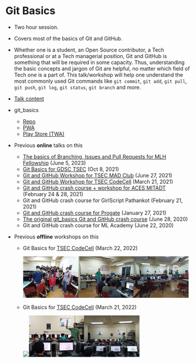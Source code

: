 # Git Basics

-   Two hour session.
-   Covers most of the basics of Git and GitHub.
-   Whether one is a student, an Open Source contributor, a Tech professional or at a Tech managerial position, Git and GitHub is something that will be required in some capacity. Thus, understanding the basic concepts and jargon of Git are helpful, no matter which field of Tech one is a part of. This talk/workshop will help one understand the most commonly used Git commands like `git commit`, `git add`, `git pull`, `git push`, `git log`, `git status`, `git branch` and more.
-   [Talk content](content.md)
-   git_basics
    -   [Repo](https://github.com/HarshKapadia2/git_basics)
    -   [PWA](https://harshkapadia2.github.io/git_basics)
    -   [Play Store (TWA)](https://play.google.com/store/apps/details?id=com.harsh_kapadia.git_basics)
-   Previous **online** talks on this
    -   [The basics of Branching, Issues and Pull Requests for MLH Fellowship](https://youtu.be/LfgDc7BbhaY?t=946) (June 5, 2023)
    -   [Git Basics for GDSC TSEC](https://www.youtube.com/watch?v=OmZHKCg7qf4) (Oct 8, 2021)
    -   [Git and GitHub Workshop for TSEC MAD Club](https://www.youtube.com/watch?v=J8-VT6_HB08) (June 27, 2021)
    -   [Git and GitHub Workshop for TSEC CodeCell](https://www.youtube.com/watch?v=ArOKEf8nkfw) (March 21, 2021)
    -   [Git and GitHub crash course + workshop for ACES MITADT](https://www.youtube.com/watch?v=5rlHIOqPKWk) (February 24 & 28, 2021)
    -   Git and GitHub crash course for GirlScript Pathankot (February 21, 2021)
    -   [Git and GitHub crash course for Progate](https://www.youtube.com/watch?v=X8AoLwKQ13A&list=WL&index=226) (January 27, 2021)
    -   [The original git_basics Git and GitHub crash course](https://www.youtube.com/watch?v=HF12-91iazM) (June 28, 2020)
    -   Git and GitHub crash course for ML Academy (June 22, 2020)
-   Previous **offline** workshops on this

    -   Git Basics for [TSEC CodeCell](https://www.tseccodecell.com) (March 22, 2022)

        <img src="img/tsec-codecell-22-03-2022/1.jpg" width="33%" /><img src="img/tsec-codecell-22-03-2022/2.jpg" width="33%" /><img src="img/tsec-codecell-22-03-2022/3.jpg" width="33%" />

    -   Git Basics for [TSEC CodeCell](https://www.tseccodecell.com) (March 21, 2022)

        <img src="img/tsec-codecell-21-03-2022/1.jpg" width="33%" /><img src="img/tsec-codecell-21-03-2022/2.jpg" width="33%" /><img src="img/tsec-codecell-21-03-2022/3.jpg" width="33%" />
